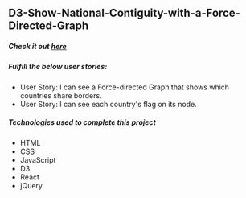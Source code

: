 ## D3-Show-National-Contiguity-with-a-Force-Directed-Graph
##### Check it out <a href="https://c0d0er.github.io/D3-Show-National-Contiguity-with-a-Force-Directed-Graph/"  target="_blank">here</a>

##### Fulfill the below user stories:
- User Story: I can see a Force-directed Graph that shows which countries share borders.
- User Story: I can see each country's flag on its node.

##### Technologies used to complete this project
- HTML
- CSS
- JavaScript
- D3
- React
- jQuery
